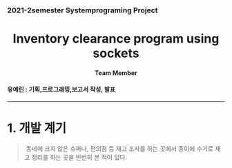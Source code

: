 <h3> 2021-2semester Systemprograming Project</h3>

<h1 align="center">Inventory clearance program using sockets  </h1>
<h4 align="center">Team Member</h4>
<h4>유예린 : 기획,프로그래밍,보고서 작성, 발표 </h4>

------------------------------------------

# 1. 개발 계기
> &nbsp;동네에 크지 않은 슈퍼나, 편의점 등 재고 조사를 하는 곳에서 종이에 수기로 재고 정리를 하는 곳을 빈번히 본 적이 있다.


